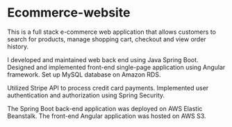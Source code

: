 # Ecommerce-website
 
This is a full stack e-commerce web application that allows customers to search for products, manage shopping cart, checkout and view order history.

I developed and maintained web back end using Java Spring Boot. Designed and implemented front-end single-page application using Angular framework. Set up MySQL database on Amazon RDS.

Utilized Stripe API to process credit card payments. Implemented user authentication and authorization using Spring Security.

The Spring Boot back-end application was deployed on AWS Elastic Beanstalk. The front-end Angular application was hosted on AWS S3.
